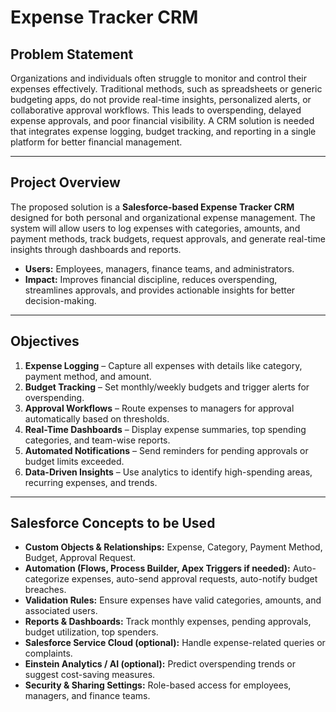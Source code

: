 # Expense Tracker CRM

## Problem Statement

Organizations and individuals often struggle to monitor and control their expenses effectively. Traditional methods, such as spreadsheets or generic budgeting apps, do not provide real-time insights, personalized alerts, or collaborative approval workflows. This leads to overspending, delayed expense approvals, and poor financial visibility. A CRM solution is needed that integrates expense logging, budget tracking, and reporting in a single platform for better financial management.

---

## Project Overview

The proposed solution is a **Salesforce-based Expense Tracker CRM** designed for both personal and organizational expense management. The system will allow users to log expenses with categories, amounts, and payment methods, track budgets, request approvals, and generate real-time insights through dashboards and reports.

- **Users:** Employees, managers, finance teams, and administrators.  
- **Impact:** Improves financial discipline, reduces overspending, streamlines approvals, and provides actionable insights for better decision-making.

---

## Objectives

1. **Expense Logging** – Capture all expenses with details like category, payment method, and amount.  
2. **Budget Tracking** – Set monthly/weekly budgets and trigger alerts for overspending.  
3. **Approval Workflows** – Route expenses to managers for approval automatically based on thresholds.  
4. **Real-Time Dashboards** – Display expense summaries, top spending categories, and team-wise reports.  
5. **Automated Notifications** – Send reminders for pending approvals or budget limits exceeded.  
6. **Data-Driven Insights** – Use analytics to identify high-spending areas, recurring expenses, and trends.

---

## Salesforce Concepts to be Used

- **Custom Objects & Relationships:** Expense, Category, Payment Method, Budget, Approval Request.  
- **Automation (Flows, Process Builder, Apex Triggers if needed):** Auto-categorize expenses, auto-send approval requests, auto-notify budget breaches.  
- **Validation Rules:** Ensure expenses have valid categories, amounts, and associated users.  
- **Reports & Dashboards:** Track monthly expenses, pending approvals, budget utilization, top spenders.  
- **Salesforce Service Cloud (optional):** Handle expense-related queries or complaints.  
- **Einstein Analytics / AI (optional):** Predict overspending trends or suggest cost-saving measures.  
- **Security & Sharing Settings:** Role-based access for employees, managers, and finance teams.
